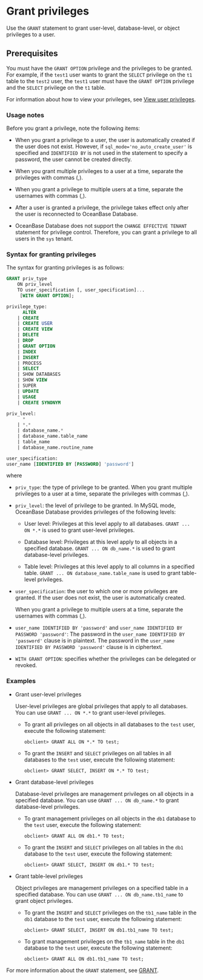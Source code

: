 # Grant privileges

Use the `GRANT` statement to grant user-level, database-level, or object privileges to a user. 

## Prerequisites

You must have the `GRANT OPTION` privilege and the privileges to be granted. For example, if the `test1` user wants to grant the `SELECT` privilege on the `t1` table to the `test2` user, the `test1` user must have the `GRANT OPTION` privilege and the `SELECT` privilege on the `t1` table. 

For information about how to view your privileges, see [View user privileges](../2.permission-of-mysql-mode/4.view-user-permissions-of-mysql-mode.md). 

### Usage notes

Before you grant a privilege, note the following items:

* When you grant a privilege to a user, the user is automatically created if the user does not exist. However, if `sql_mode='no_auto_create_user'` is specified and `IDENTIFIED BY` is not used in the statement to specify a password, the user cannot be created directly. 

* When you grant multiple privileges to a user at a time, separate the privileges with commas (,). 

* When you grant a privilege to multiple users at a time, separate the usernames with commas (,). 

* After a user is granted a privilege, the privilege takes effect only after the user is reconnected to OceanBase Database. 

* OceanBase Database does not support the `CHANGE EFFECTIVE TENANT` statement for privilege control. Therefore, you can grant a privilege to all users in the `sys` tenant. 

### Syntax for granting privileges

The syntax for granting privileges is as follows:

```sql
GRANT priv_type
    ON priv_level
    TO user_specification [, user_specification]...
     [WITH GRANT OPTION];

privilege_type:
      ALTER
    | CREATE
    | CREATE USER
    | CREATE VIEW
    | DELETE
    | DROP
    | GRANT OPTION
    | INDEX
    | INSERT
    | PROCESS
    | SELECT
    | SHOW DATABASES
    | SHOW VIEW
    | SUPER
    | UPDATE
    | USAGE
    | CREATE SYNONYM

priv_level:
      *
    | *.*
    | database_name.*
    | database_name.table_name
    | table_name
    | database_name.routine_name

user_specification:
user_name [IDENTIFIED BY [PASSWORD] 'password']
```

where

* `priv_type`: the type of privilege to be granted. When you grant multiple privileges to a user at a time, separate the privileges with commas (,). 

* `priv_level`: the level of privilege to be granted. In MySQL mode, OceanBase Database provides privileges of the following levels:

   * User level: Privileges at this level apply to all databases. `GRANT ... ON *.*` is used to grant user-level privileges. 

   * Database level: Privileges at this level apply to all objects in a specified database. `GRANT ... ON db_name.*` is used to grant database-level privileges. 

   * Table level: Privileges at this level apply to all columns in a specified table. `GRANT ... ON database_name.table_name` is used to grant table-level privileges. 

* `user_specification`: the user to which one or more privileges are granted. If the user does not exist, the user is automatically created. 

   When you grant a privilege to multiple users at a time, separate the usernames with commas (,). 

* `user_name IDENTIFIED BY 'password'` and `user_name IDENTIFIED BY PASSWORD 'password'`: The password in the `user_name IDENTIFIED BY 'password'` clause is in plaintext. The password in the `user_name IDENTIFIED BY PASSWORD 'password'` clause is in ciphertext. 

* `WITH GRANT OPTION`: specifies whether the privileges can be delegated or revoked. 

### Examples

* Grant user-level privileges

   User-level privileges are global privileges that apply to all databases. You can use `GRANT ... ON *.*` to grant user-level privileges. 

   * To grant all privileges on all objects in all databases to the `test` user, execute the following statement: 

      ```shell
      obclient> GRANT ALL ON *.* TO test;
      ```

   * To grant the `INSERT` and `SELECT` privileges on all tables in all databases to the `test` user, execute the following statement: 

      ```shell
      obclient> GRANT SELECT, INSERT ON *.* TO test;
      ```

* Grant database-level privileges

   Database-level privileges are management privileges on all objects in a specified database. You can use `GRANT ... ON db_name.*` to grant database-level privileges. 

   * To grant management privileges on all objects in the `db1` database to the `test` user, execute the following statement: 

      ```shell
      obclient> GRANT ALL ON db1.* TO test;
      ```

   * To grant the `INSERT` and `SELECT` privileges on all tables in the `db1` database to the `test` user, execute the following statement: 

      ```shell
      obclient> GRANT SELECT, INSERT ON db1.* TO test;
      ```

* Grant table-level privileges

   Object privileges are management privileges on a specified table in a specified database. You can use `GRANT ... ON db_name.tb1_name` to grant object privileges. 

   * To grant the `INSERT` and `SELECT` privileges on the `tb1_name` table in the `db1` database to the `test` user, execute the following statement: 

      ```shell
      obclient> GRANT SELECT, INSERT ON db1.tb1_name TO test;
      ```

   * To grant management privileges on the `tb1_name` table in the `db1` database to the `test` user, execute the following statement: 

      ```shell
      obclient> GRANT ALL ON db1.tb1_name TO test;
      ```

For more information about the `GRANT` statement, see [GRANT](../../../../../7.reference/4.development-reference/1.sql-syntax/2.common-tenant-of-mysql-mode/6.sql-statement-of-mysql-mode/55.grant-of-mysql-mode.md). 
